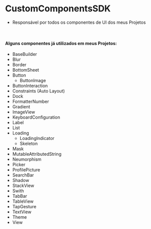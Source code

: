 # CustomComponentsSDK
- Responsável por todos os componentes de UI dos meus Projetos

<br>

#### Alguns componentes já utilizados em meus Projetos:
- BaseBuilder
- Blur
- Border
- BottomSheet
- Button
  - ButtonImage
- ButtonInteraction
- Constraints (Auto Layout)
- Dock
- FormatterNumber
- Gradient
- ImageView
- KeyboardConfiguration
- Label
- List
- Loading
  - LoadingIndicator
  - Skeleton
- Mask
- MutableAttributedString
- Neumorphism
- Picker
- ProfilePicture
- SearchBar
- Shadow
- StackView
- Swith
- TabBar
- TableView
- TapGesture
- TextView
- Theme
- View
